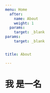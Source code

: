 ```yaml
---
menu: Home
  after:
    name: About
    weight: 1
  params: 
    target: _blank
params:
    target: _blank


title: About

---
```


# 我 是一名

